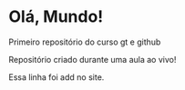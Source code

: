 # Olá, Mundo!
Primeiro repositório do curso gt e github 

Repositório criado durante uma aula ao vivo!

Essa linha foi add no site.
